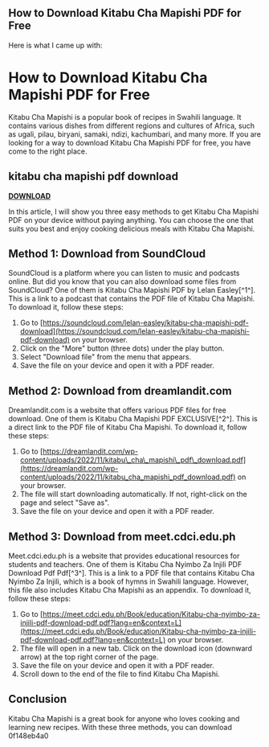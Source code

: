 ## How to Download Kitabu Cha Mapishi PDF for Free

  Here is what I came up with:  
# How to Download Kitabu Cha Mapishi PDF for Free
 
Kitabu Cha Mapishi is a popular book of recipes in Swahili language. It contains various dishes from different regions and cultures of Africa, such as ugali, pilau, biryani, samaki, ndizi, kachumbari, and many more. If you are looking for a way to download Kitabu Cha Mapishi PDF for free, you have come to the right place.
 
## kitabu cha mapishi pdf download


[**DOWNLOAD**](https://persifalque.blogspot.com/?d=2tKVxH)

 
In this article, I will show you three easy methods to get Kitabu Cha Mapishi PDF on your device without paying anything. You can choose the one that suits you best and enjoy cooking delicious meals with Kitabu Cha Mapishi.
 
## Method 1: Download from SoundCloud
 
SoundCloud is a platform where you can listen to music and podcasts online. But did you know that you can also download some files from SoundCloud? One of them is Kitabu Cha Mapishi PDF by Lelan Easley[^1^]. This is a link to a podcast that contains the PDF file of Kitabu Cha Mapishi. To download it, follow these steps:
 
1. Go to [https://soundcloud.com/lelan-easley/kitabu-cha-mapishi-pdf-download](https://soundcloud.com/lelan-easley/kitabu-cha-mapishi-pdf-download) on your browser.
2. Click on the "More" button (three dots) under the play button.
3. Select "Download file" from the menu that appears.
4. Save the file on your device and open it with a PDF reader.

## Method 2: Download from dreamlandit.com
 
Dreamlandit.com is a website that offers various PDF files for free download. One of them is Kitabu Cha Mapishi PDF EXCLUSIVE[^2^]. This is a direct link to the PDF file of Kitabu Cha Mapishi. To download it, follow these steps:

1. Go to [https://dreamlandit.com/wp-content/uploads/2022/11/kitabu\_cha\_mapishi\_pdf\_download.pdf](https://dreamlandit.com/wp-content/uploads/2022/11/kitabu_cha_mapishi_pdf_download.pdf) on your browser.
2. The file will start downloading automatically. If not, right-click on the page and select "Save as".
3. Save the file on your device and open it with a PDF reader.

## Method 3: Download from meet.cdci.edu.ph
 
Meet.cdci.edu.ph is a website that provides educational resources for students and teachers. One of them is Kitabu Cha Nyimbo Za Injili PDF Download Pdf Pdf[^3^]. This is a link to a PDF file that contains Kitabu Cha Nyimbo Za Injili, which is a book of hymns in Swahili language. However, this file also includes Kitabu Cha Mapishi as an appendix. To download it, follow these steps:

1. Go to [https://meet.cdci.edu.ph/Book/education/Kitabu-cha-nyimbo-za-injili-pdf-download-pdf.pdf?lang=en&context=L](https://meet.cdci.edu.ph/Book/education/Kitabu-cha-nyimbo-za-injili-pdf-download-pdf.pdf?lang=en&context=L) on your browser.
2. The file will open in a new tab. Click on the download icon (downward arrow) at the top right corner of the page.
3. Save the file on your device and open it with a PDF reader.
4. Scroll down to the end of the file to find Kitabu Cha Mapishi.

## Conclusion
 
Kitabu Cha Mapishi is a great book for anyone who loves cooking and learning new recipes. With these three methods, you can download
 0f148eb4a0
